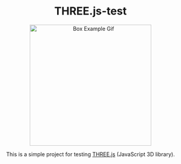 <h1 align="center">THREE.js-test</h1>
<p align="center">
  <img src="#" width="320" alt="Box Example Gif" />
</p>
<p align="center">This is a simple project for testing  <a href="https://threejs.org//" target="blank">THREE.js</a> (JavaScript 3D library).</p>